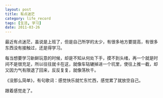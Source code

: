 ```yaml
---
layout: post
title: 有点迷茫
category: life_record
tags: [生活, 学习]
date: 2011-03-26
---
```

<p>最近有点迷茫，虽说是上班了，但是自己所学的太少，有很多地方要提高，有很多东西没有接触过，还是得学习。</p>
<p>每当想要学习新鲜玩意的时候，却是不知从何处下手，摸不到头绪，再一个就是时间不是很充足，所以往往就卡在这，就像车轱辘掉进一个坑里，使往上推一截，却又因力气有限退了回来，反反复复，就像荡秋千。</p>
<p>《没那么简单》，有句歌词：感觉快乐就忙东忙西，感觉累了就放空自己。</p>
<p>跟着感觉走了。</p>

